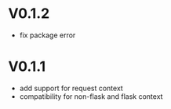 # V0.1.2

* fix package error

# V0.1.1

* add support for request context
* compatibility for non-flask and flask context